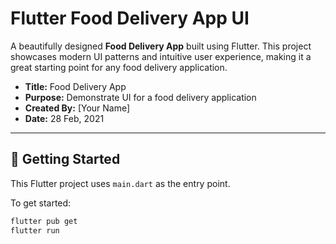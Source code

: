 # Flutter Food Delivery App UI

A beautifully designed **Food Delivery App** built using Flutter. This project showcases modern UI patterns and intuitive user experience, making it a great starting point for any food delivery application.

- **Title:** Food Delivery App  
- **Purpose:** Demonstrate UI for a food delivery application  
- **Created By:** [Your Name]  
- **Date:** 28 Feb, 2021  

---

## 🚀 Getting Started

This Flutter project uses `main.dart` as the entry point.

To get started:

```bash
flutter pub get
flutter run
